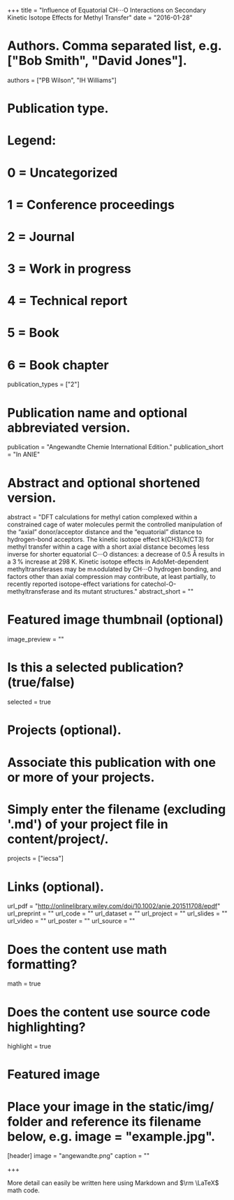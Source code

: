 +++
title = "Influence of Equatorial CH⋅⋅⋅O Interactions on Secondary Kinetic Isotope Effects for Methyl Transfer"
date = "2016-01-28"
# Authors. Comma separated list, e.g. ["Bob Smith", "David Jones"].

authors = ["PB Wilson", "IH Williams"]
# Publication type.
# Legend:
# 0 = Uncategorized
# 1 = Conference proceedings
# 2 = Journal
# 3 = Work in progress
# 4 = Technical report
# 5 = Book
# 6 = Book chapter

publication_types = ["2"]
# Publication name and optional abbreviated version.

publication = "Angewandte Chemie International Edition."
publication_short = "In ANIE"
# Abstract and optional shortened version.

abstract = "DFT calculations for methyl cation complexed within a constrained cage of water molecules permit the controlled manipulation of the “axial” donor/acceptor distance and the “equatorial” distance to hydrogen-bond acceptors. The kinetic isotope effect k(CH3)/k(CT3) for methyl transfer within a cage with a short axial distance becomes less inverse for shorter equatorial C⋅⋅⋅O distances: a decrease of 0.5 Å results in a 3 % increase at 298 K. Kinetic isotope effects in AdoMet-dependent methyltransferases may be m∧odulated by CH⋅⋅⋅O hydrogen bonding, and factors other than axial compression may contribute, at least partially, to recently reported isotope-effect variations for catechol-O-methyltransferase and its mutant structures." 
abstract_short = ""
# Featured image thumbnail (optional)

image_preview = ""
# Is this a selected publication? (true/false)

selected = true
# Projects (optional).
# Associate this publication with one or more of your projects.
# Simply enter the filename (excluding '.md') of your project file in content/project/.

projects = ["iecsa"]
# Links (optional).

url_pdf = "http://onlinelibrary.wiley.com/doi/10.1002/anie.201511708/epdf" url_preprint = "" url_code = "" url_dataset = "" url_project = "" url_slides = "" url_video = "" url_poster = "" url_source = ""
# Does the content use math formatting?

math = true
# Does the content use source code highlighting?

highlight = true
# Featured image
# Place your image in the static/img/ folder and reference its filename below, e.g. image = "example.jpg".

[header] image = "angewandte.png" caption = ""

+++

More detail can easily be written here using Markdown and $\rm \LaTeX$ math code.
